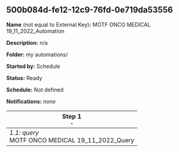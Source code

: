 ## 500b084d-fe12-12c9-76fd-0e719da53556

**Name** (not equal to External Key)**:** MOTF ONCO MEDICAL 19_11_2022_Automation


**Description:** n/a

**Folder:** my automations/

**Started by:** Schedule

**Status:** Ready

**Schedule:** Not defined

**Notifications:** _none_


| Step 1<br>_<small>-</small>_ |
| --- |
| _1.1: query_<br>MOTF ONCO MEDICAL 19_11_2022_Query |
